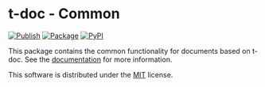 <!-- Copyright 2024 Remy Blank <remy@c-space.org> -->
<!-- SPDX-License-Identifier: MIT -->

# t-doc - Common

[![Publish](https://github.com/t-doc-org/common/actions/workflows/publish.yml/badge.svg)](https://github.com/t-doc-org/common/actions/workflows/publish.yml)
[![Package](https://github.com/t-doc-org/common/actions/workflows/package.yml/badge.svg)](https://github.com/t-doc-org/common/actions/workflows/package.yml)
[![PyPI](https://img.shields.io/pypi/v/t-doc-common.svg?color=blue)](https://pypi.org/project/t-doc-common/)

This package contains the common functionality for documents based on t-doc. See
the [documentation](https://t-doc.org/common/) for more information.

This software is distributed under the [MIT](LICENSE.txt) license.
